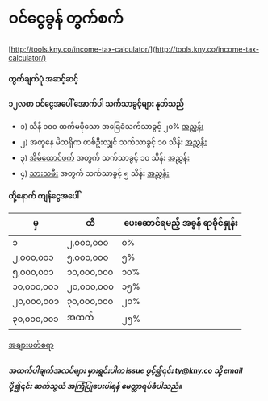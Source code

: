# ဝင်ငွေခွန် တွက်စက်

[http://tools.kny.co/income-tax-calculator/](http://tools.kny.co/income-tax-calculator/)

#### တွက်ချက်ပုံ အဆင့်ဆင့်

**၁၂လစာ ဝင်ငွေအပေါ် အောက်ပါ သက်သာခွင့်များ နုတ်သည်**

- ၁)​ သိန် ၁၀၀ ထက်မပိုသော အခြေခံသက်သာခွင့် ၂၀% [အညွှန်း][l2-link]
- ၂) အတူနေ မိဘရှိက တစ်ဦးလျှင် သက်သာခွင့် ၁၀ သိန်း [အညွှန်း][l2-link]
- ၃) [အိမ်ထောင်ဖက်][l1-link] အတွက် သက်သာခွင့် ၁၀ သိန်း [အညွှန်း][l2-link]
- ၄) [သားသမီး][l1-link] အတွက် သက်သာခွင့် ၅ သိန်း [အညွှန်း][l2-link]

**ထို့နောက် ကျန်ငွေအပေါ်**

| မှ | ထိ |​ ပေးဆောင်ရမည့် အခွန် ရာခိုင်နှုန်း |
|---|----|--------------------------|
| ၁ | ၂,၀၀၀,၀၀၀ | ၀% |
| ၂,၀၀၀,၀၀၁ | ၅,၀၀၀,၀၀၀ | ၅% |
| ၅,၀၀၀,၀၀၁ | ၁၀,၀၀၀,၀၀၀ | ၁၀% |
| ၁၀,၀၀၀,၀၀၁ | ၂၀,၀၀၀,၀၀၀ | ၁၅% |
| ၂၀,၀၀၀,၀၀၁ | ၃၀,၀၀၀,၀၀၀ | ၂၀% |
| ၃၀,၀၀၀,၀၀၁ | အထက် | ၂၅% |

[အချားဖတ်စရာ][l3-link]

##### အထက်ပါချက်အလပ်များ မှားရွင်းပါက issue ဖွင့်၍၎င်း ty@kny.co သို့ email ပို့၍၎င်း ဆက်သွယ် အကြံပြုပေးပါရန် မေတ္တာရပ်ခံပါသည်။

[l1-link]:http://www.mof.gov.mm/sites/default/files/Income%20Rule%20%26%20Regulation%20and%20CT%20Regulation.pdf
[l2-link]:http://www.mof.gov.mm/sites/default/files/TotalIncomeTaxLaw.pdf
[l3-link]:http://www.mof.gov.mm/sites/default/files/Incometaxstructure_1.pdf
